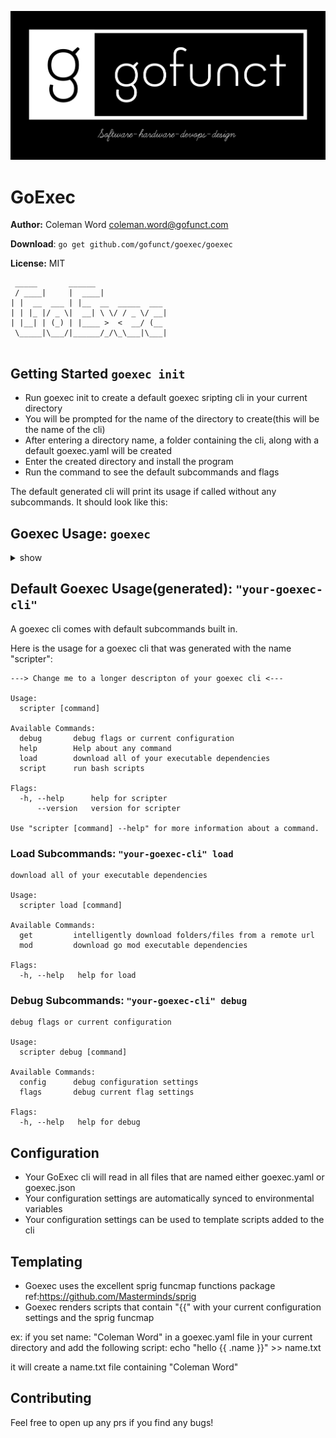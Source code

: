 ![gofunct](https://github.com/gofunct/logo/blob/master/white_logo_dark_background.jpg?raw=true)

# GoExec

**Author:** Coleman Word coleman.word@gofunct.com

**Download**: `go get github.com/gofunct/goexec/goexec`

**License:** MIT

```text
 _____       ______               
 / ____|     |  ____|              
| |  __  ___ | |__  __  _____  ___ 
| | |_ |/ _ \|  __| \ \/ / _ \/ __|
| |__| | (_) | |____ >  <  __/ (__ 
 \_____|\___/|______/_/\_\___|\___|
                                   
```

## Getting Started `goexec init`


- Run goexec init to create a default goexec sripting cli in your current directory
- You will be prompted for the name of the directory to create(this will be the name of the cli)
- After entering a directory name, a folder containing the cli, along with a default goexec.yaml will be created
- Enter the created directory and install the program
- Run the command to see the default subcommands and flags

The default generated cli will print its usage if called without any subcommands. It should look like this:

## Goexec Usage: `goexec`

<details><summary>show</summary>
<p>

```text

Author: Coleman Word coleman.word@gofunct.com
Download: go get github.com/gofunct/goexec/goexec
License: MIT
  _____       ______               
 / ____|     |  ____|              
| |  __  ___ | |__  __  _____  ___ 
| | |_ |/ _ \|  __| \ \/ / _ \/ __|
| |__| | (_) | |____ >  <  __/ (__ 
 \_____|\___/|______/_/\_\___|\___|
                                   

## Getting Started
- Run goexec init to create a default goexec sripting cli in your current directory
- You will be prompted for the name of the directory to create(this will be the name of the cli)
- After entering a directory name, a folder containing the cli, along with a default goexec.yaml will be created
- Enter the created directory and install the program
- Run the command to see the default subcommands and flags

The default generated cli will print its usage if called without any subcommands. It should look like this:

## Default Goexec Usage
A goexec cli comes with default subcommands built in.

Here is the usage for a goexec cli that was generated with the name "scripter":

---> Change me to a longer descripton of your goexec cli <---

Usage:
  scripter [command]

Available Commands:
  debug       debug flags or current configuration
  help        Help about any command
  load        download all of your executable dependencies
  script      run bash scripts

Flags:
  -h, --help      help for scripter
      --version   version for scripter

Use "scripter [command] --help" for more information about a command.

"load" subcommands:

download all of your executable dependencies

Usage:
  scripter load [command]

Available Commands:
  get         intelligently download folders/files from a remote url
  mod         download go mod executable dependencies

Flags:
  -h, --help   help for load

"debug" subcommands:
debug flags or current configuration

Usage:
  scripter debug [command]

Available Commands:
  config      debug configuration settings
  flags       debug current flag settings

Flags:
  -h, --help   help for debug

## Configuration

- Your GoExec cli will read in all files that are named either goexec.yaml or goexec.json
- Your configuration settings are automatically synced to environmental variables
- Your configuration settings can be used to template scripts added to the cli

## Templating

- Goexec uses the excellent sprig funcmap functions package ref:https://github.com/Masterminds/sprig
- Goexec renders scripts that contain "{{" with your current configuration settings and the sprig funcmap
ex: 
if you set name: "Coleman Word" in a goexec.yaml file in your current directory and add the following script:
echo "hello {{ .name }}" >> name.txt

it will create a name.txt file containing "Coleman Word"

## Contributing

Feel free to open up any prs if you find any bugs!

"

Usage:
  goexec [command]

Available Commands:
  help        Help about any command
  init        initialize a new goexec program in your current working directory

Flags:
  -h, --help   help for goexec

Use "goexec [command] --help" for more information about a command.

```

</p>
</details>
 
## Default Goexec Usage(generated): `"your-goexec-cli"`
A goexec cli comes with default subcommands built in.

Here is the usage for a goexec cli that was generated with the name "scripter":

```text
---> Change me to a longer descripton of your goexec cli <---

Usage:
  scripter [command]

Available Commands:
  debug       debug flags or current configuration
  help        Help about any command
  load        download all of your executable dependencies
  script      run bash scripts

Flags:
  -h, --help      help for scripter
      --version   version for scripter

Use "scripter [command] --help" for more information about a command.

```


### Load Subcommands: `"your-goexec-cli" load`

```text
download all of your executable dependencies

Usage:
  scripter load [command]

Available Commands:
  get         intelligently download folders/files from a remote url
  mod         download go mod executable dependencies

Flags:
  -h, --help   help for load
```


### Debug Subcommands: `"your-goexec-cli" debug`

```text
debug flags or current configuration

Usage:
  scripter debug [command]

Available Commands:
  config      debug configuration settings
  flags       debug current flag settings

Flags:
  -h, --help   help for debug
```


## Configuration

- Your GoExec cli will read in all files that are named either goexec.yaml or goexec.json
- Your configuration settings are automatically synced to environmental variables
- Your configuration settings can be used to template scripts added to the cli

## Templating

- Goexec uses the excellent sprig funcmap functions package ref:https://github.com/Masterminds/sprig
- Goexec renders scripts that contain "{{" with your current configuration settings and the sprig funcmap

ex: 
if you set name: "Coleman Word" in a goexec.yaml file in your current directory and add the following script:
echo "hello {{ .name }}" >> name.txt

it will create a name.txt file containing "Coleman Word"

## Contributing

Feel free to open up any prs if you find any bugs!
